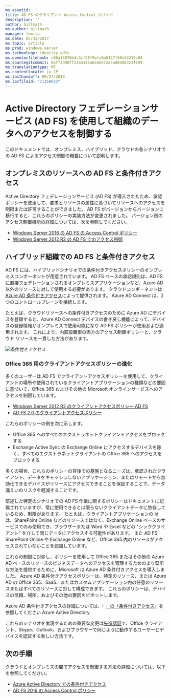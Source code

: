 ```yaml
---
ms.assetid: ''
title: AD FS のクライアント Access Control ポリシー
description: ''
author: billmath
ms.author: billmath
manager: femila
ms.date: 05/31/2017
ms.topic: article
ms.prod: windows-server
ms.technology: identity-adfs
ms.openlocfilehash: c00a13076b3c3cf28f9efa0a5127f50e34219c84
ms.sourcegitcommit: 6aff3d88ff22ea141a6ea6572a5ad8dd6321f199
ms.translationtype: MT
ms.contentlocale: ja-JP
ms.lasthandoff: 09/27/2019
ms.locfileid: "71358633"
---
```

# <a name="controlling-access-to-organizational-data-with-active-directory-federation-services"></a>Active Directory フェデレーションサービス (AD FS) を使用して組織のデータへのアクセスを制御する

このドキュメントでは、オンプレミス、ハイブリッド、クラウドの各シナリオでの AD FS によるアクセス制御の概要について説明します。  

## <a name="ad-fs-and-conditional-access-to-on-premises-resources"></a>オンプレミスのリソースへの AD FS と条件付きアクセス 
Active Directory フェデレーションサービス (AD FS) が導入されたため、承認ポリシーを使用して、要求とリソースの属性に基づいてリソースへのアクセスを制限または許可することができました。  AD FS がバージョンからバージョンに移行すると、これらのポリシーの実装方法が変更されました。  バージョン別のアクセス制御機能の詳細については、次を参照してください。
- [Windows Server 2016 の AD FS の Access Control ポリシー](Access-Control-Policies-in-AD-FS.md)
- [Windows Server 2012 R2 の AD FS でのアクセス制御](Manage-Risk-with-Conditional-Access-Control.md)


## <a name="ad-fs-and-conditional-access-in-a-hybrid-organization"></a>ハイブリッド組織での AD FS と条件付きアクセス  

AD FS には、ハイブリッドシナリオでの条件付きアクセスポリシーのオンプレミスコンポーネントが用意されています。 AD FS ベースの承認規則は、AD FS に直接フェデレーションされるオンプレミスアプリケーションなど、Azure AD 以外のリソースに対して使用する必要があります。  クラウドコンポーネントは[Azure AD 条件付きアクセス](https://docs.microsoft.com/azure/active-directory/active-directory-conditional-access)によって提供されます。  Azure AD Connect は、2つのコントロールプレーンを接続します。

たとえば、クラウドリソースへの条件付きアクセスのために Azure AD にデバイスを登録すると、Azure AD Connect デバイスの書き戻し機能によって、デバイスの登録情報がオンプレミスで使用可能になり AD FS ポリシーが使用および適用されます。  これにより、内部設置型の両方のアクセス制御ポリシーと、クラウド リソースを一貫した方法があります。  

![条件付きアクセス](../deployment/media/Plan-Device-based-Conditional-Access-on-Premises/ADFS_ITPRO4.png)  


### <a name="the-evolution-of-client-access-policies-for-office-365"></a>Office 365 用のクライアントアクセスポリシーの進化
多くのユーザーは AD FS でクライアントアクセスポリシーを使用して、クライアントの場所や使用されているクライアントアプリケーションの種類などの要因に基づいて、Office 365 およびその他の Microsoft オンラインサービスへのアクセスを制限しています。  
- [Windows Server 2012 R2 のクライアントアクセスポリシー AD FS](Access-Control-Policies-W2K12.md)
- [AD FS 2.0 のクライアントアクセスポリシー](Access-Control-Policies-in-AD-FS-2.md)

これらのポリシーの例を次に示します。
- Office 365 へのすべてのエクストラネットクライアントアクセスをブロックする
- Exchange Active Sync の Exchange Online にアクセスするデバイスを除く、すべてのエクストラネットクライアントの Office 365 へのアクセスをブロックする

多くの場合、これらのポリシーの背後での基盤となるニーズは、承認されたクライアント、データをキャッシュしないアプリケーション、またはリモートから無効化できるデバイスがリソースにアクセスできることを保証することで、データ漏えいのリスクを軽減することです。

前述した特定のシナリオでの AD FS 作業に関するポリシーはドキュメントに記載されていますが、常に使用できるとは限らないクライアントデータに依存しているため、制限があります。  たとえば、クライアントアプリケーションの id は、SharePoint Online などのリソースではなく、Exchange Online ベースのサービスでのみ使用でき、ブラウザーまたは Word や Excel などの "シッククライアント" を介して同じデータにアクセスする可能性があります。  また AD FS SharePoint Online や Exchange Online など、Office 365 内のリソースがアクセスされていないことを認識しています。

これらの制限に対処し、ポリシーを使用して Office 365 またはその他の Azure AD ベースのリソースのビジネスデータへのアクセスを管理するためのより堅牢な方法を提供するために、Microsoft は Azure AD 条件付きアクセスを導入しました。  Azure AD 条件付きアクセスポリシーは、特定のリソース、または Azure AD の Office 365、SaaS、またはカスタムアプリケーション内の任意のリソースまたはすべてのリソースに対して構成できます。  これらのポリシーは、デバイスの信頼、場所、およびその他の要因をピボットします。

Azure AD 条件付きアクセスの詳細については、「 [」の「条件付きアクセス](https://docs.microsoft.com/azure/active-directory/active-directory-conditional-access)」を参照してください Azure Active Directory

これらのシナリオを実現するための重要な変更は[先進認証](https://blogs.office.com/2015/11/19/updated-office-365-modern-authentication-public-preview/)で、Office クライアント、Skype、Outlook、およびブラウザーで同じように動作するユーザーとデバイスを認証する新しい方法です。

## <a name="next-steps"></a>次の手順
クラウドとオンプレミスの間でアクセスを制御する方法の詳細については、以下を参照してください。

- [Azure Active Directory での条件付きアクセス](https://docs.microsoft.com/azure/active-directory/active-directory-conditional-access)
- [AD FS 2016 の Access Control ポリシー](Access-Control-Policies-in-AD-FS.md)
